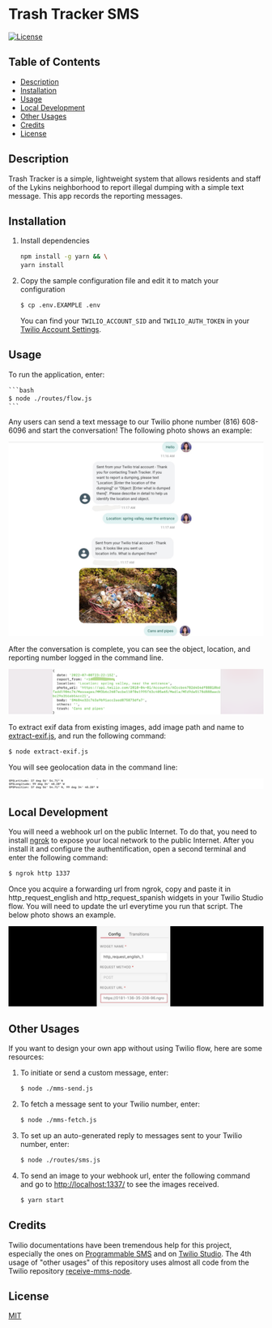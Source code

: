 # Trash Tracker SMS

[![License](https://img.shields.io/badge/License-MIT-brightgreen.svg)](https://opensource.org/licenses/MIT)

## Table of Contents
- [Description](#description)
- [Installation](#installation)
- [Usage](#usage)
- [Local Development](#local-development)
- [Other Usages](#other-usages)
- [Credits](#credits)
- [License](#license)

## Description

Trash Tracker is a simple, lightweight system that allows residents and staff of the Lykins neighborhood to report illegal dumping with a simple text message. This app records the reporting messages.

## Installation
1. Install dependencies

    ```bash
    npm install -g yarn && \
    yarn install
    ```

2. Copy the sample configuration file and edit it to match your configuration

   ```bash
   $ cp .env.EXAMPLE .env
   ```
   You can find your `TWILIO_ACCOUNT_SID` and `TWILIO_AUTH_TOKEN` in your [Twilio Account Settings](https://www.twilio.com/console).

## Usage
To run the application, enter:

    ```bash
    $ node ./routes/flow.js
    ```

Any users can send a text message to our Twilio phone number (816) 608-6096 and start the conversation! The following photo shows an example:

![Example of text communication](./public/images/example_text_communication.jpg)

After the conversation is complete, you can see the object, location, and reporting number logged in the command line.

![Example of log messages](./public/images/example_console_log.png)

To extract exif data from existing images, add image path and name to [extract-exif.js](./extract-exif.js), and run the following command:

```bash
$ node extract-exif.js
```

You will see geolocation data in the command line:

![Example of exif data](./public/images/example_exif.png)

## Local Development

You will need a webhook url on the public Internet. To do that, you need to install [ngrok](https://ngrok.com/download) to expose your local network to the public Internet. After you install it and configure the authentification, open a second terminal and enter the following command:

```bash
$ ngrok http 1337
```

Once you acquire a forwarding url from ngrok, copy and paste it in http_request_english and http_request_spanish widgets in your Twilio Studio flow. You will need to update the url everytime you run that script. The below photo shows an example.

![Example of http_request widget](./public/images/example_http_request_widget.png)

## Other Usages

If you want to design your own app without using Twilio flow, here are some resources: 
1. To initiate or send a custom message, enter:
    ```bash
    $ node ./mms-send.js
    ```
2. To fetch a message sent to your Twilio number, enter:
    ```bash
    $ node ./mms-fetch.js
    ```
3. To set up an auto-generated reply to messages sent to your Twilio number, enter: 
    ```bash
    $ node ./routes/sms.js
    ```
4. To send an image to your webhook url, enter the following command and go to [http://localhost:1337/](http://localhost:1337/) to see the images received.

    ```bash
    $ yarn start
    ```

## Credits
Twilio documentations have been tremendous help for this project, especially the ones on [Programmable SMS](https://www.twilio.com/docs/sms/quickstart/node#sign-up-for-twilio-and-get-a-twilio-phone-number) and on [Twilio Studio](https://www.twilio.com/docs/studio/user-guide/get-started). The 4th usage of "other usages" of this repository uses almost all code from the Twilio repository [receive-mms-node](https://github.com/TwilioDevEd/receive-mms-node).

## License

[MIT](https://opensource.org/licenses/MIT)
